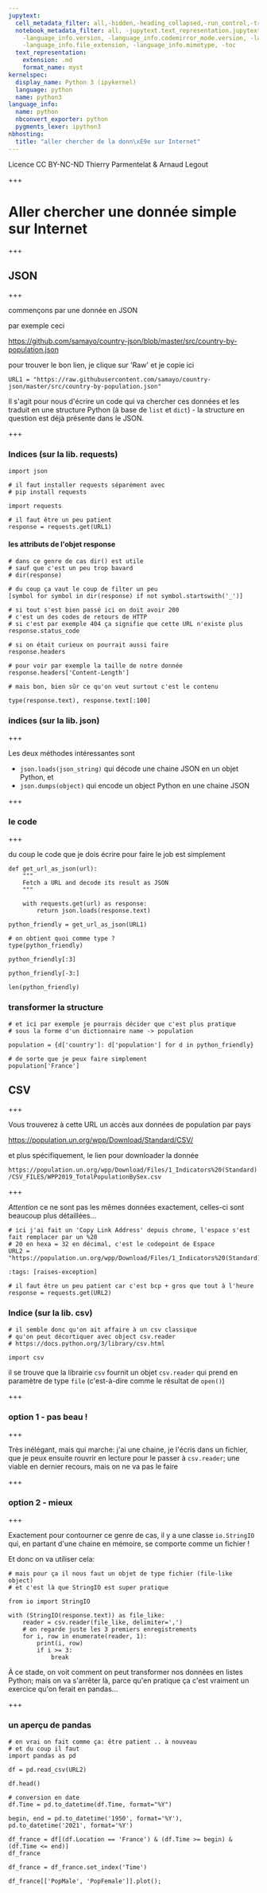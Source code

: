 ```yaml
---
jupytext:
  cell_metadata_filter: all,-hidden,-heading_collapsed,-run_control,-trusted
  notebook_metadata_filter: all, -jupytext.text_representation.jupytext_version, -jupytext.text_representation.format_version,
    -language_info.version, -language_info.codemirror_mode.version, -language_info.codemirror_mode,
    -language_info.file_extension, -language_info.mimetype, -toc
  text_representation:
    extension: .md
    format_name: myst
kernelspec:
  display_name: Python 3 (ipykernel)
  language: python
  name: python3
language_info:
  name: python
  nbconvert_exporter: python
  pygments_lexer: ipython3
nbhosting:
  title: "aller chercher de la donn\xE9e sur Internet"
---
```


<div class="licence">
<span>Licence CC BY-NC-ND</span>
<span>Thierry Parmentelat &amp; Arnaud Legout</span>
</div>

+++

# Aller chercher une donnée simple sur Internet

+++

## JSON

+++

commençons par une donnée en JSON

par exemple ceci

<https://github.com/samayo/country-json/blob/master/src/country-by-population.json>

pour trouver le bon lien, je clique sur 'Raw' et je copie ici

```{code-cell} ipython3
URL1 = "https://raw.githubusercontent.com/samayo/country-json/master/src/country-by-population.json"
```

Il s'agit pour nous d'écrire un code qui va chercher ces données et les traduit en une structure Python 
(à base de `list` et `dict`) - la structure en question est déjà présente dans le JSON.

+++

### Indices (sur la lib. requests)

```{code-cell} ipython3
import json

# il faut installer requests séparément avec
# pip install requests

import requests
```

```{code-cell} ipython3
# il faut être un peu patient
response = requests.get(URL1)
```

#### les attributs de l'objet response

```{code-cell} ipython3
# dans ce genre de cas dir() est utile
# sauf que c'est un peu trop bavard
# dir(response)
```

```{code-cell} ipython3
# du coup ça vaut le coup de filter un peu
[symbol for symbol in dir(response) if not symbol.startswith('_')]
```

```{code-cell} ipython3
# si tout s'est bien passé ici on doit avoir 200
# c'est un des codes de retours de HTTP
# si c'est par exemple 404 ça signifie que cette URL n'existe plus
response.status_code
```

```{code-cell} ipython3
# si on était curieux on pourrait aussi faire
response.headers
```

```{code-cell} ipython3
# pour voir par exemple la taille de notre donnée
response.headers['Content-Length']
```

```{code-cell} ipython3
# mais bon, bien sûr ce qu'on veut surtout c'est le contenu

type(response.text), response.text[:100]
```

### indices (sur la lib. json)

+++

Les deux méthodes intéressantes sont 

* `json.loads(json_string)` qui décode une chaine JSON en un objet Python, et
* `json.dumps(object)` qui encode un object Python en une chaine JSON

+++

### le code

+++

du coup le code que je dois écrire pour faire le job est simplement

```{code-cell} ipython3
def get_url_as_json(url):
    """
    Fetch a URL and decode its result as JSON
    """

    with requests.get(url) as response:
        return json.loads(response.text)
```

```{code-cell} ipython3
python_friendly = get_url_as_json(URL1)

# on obtient quoi comme type ?
type(python_friendly)
```

```{code-cell} ipython3
python_friendly[:3]
```

```{code-cell} ipython3
python_friendly[-3:]
```

```{code-cell} ipython3
len(python_friendly)
```

### transformer la structure

```{code-cell} ipython3
# et ici par exemple je pourrais décider que c'est plus pratique
# sous la forme d'un dictionnaire name -> population

population = {d['country']: d['population'] for d in python_friendly}
```

```{code-cell} ipython3
# de sorte que je peux faire simplement
population['France']
```

## CSV

+++

Vous trouverez à cette URL un accès aux données de population par pays

<https://population.un.org/wpp/Download/Standard/CSV/>

et plus spécifiquement, le lien pour downloader la donnée

`https://population.un.org/wpp/Download/Files/1_Indicators%20(Standard)/CSV_FILES/WPP2019_TotalPopulationBySex.csv`

+++

*Attention* ce ne sont pas les mêmes données exactement, celles-ci sont beaucoup plus détaillées...

```{code-cell} ipython3
# ici j'ai fait un 'Copy Link Address' depuis chrome, l'espace s'est fait remplacer par un %20
# 20 en hexa = 32 en décimal, c'est le codepoint de Espace
URL2 = "https://population.un.org/wpp/Download/Files/1_Indicators%20(Standard)/CSV_FILES/WPP2019_TotalPopulationBySex.csv"
```

```{code-cell} ipython3
:tags: [raises-exception]

# il faut être un peu patient car c'est bcp + gros que tout à l'heure
response = requests.get(URL2)
```

### Indice (sur la lib. csv)

```{code-cell} ipython3
# il semble donc qu'on ait affaire à un csv classique
# qu'on peut décortiquer avec object csv.reader
# https://docs.python.org/3/library/csv.html

import csv
```

il se trouve que la librairie `csv` fournit un objet `csv.reader` qui prend en paramètre de type `file` (c'est-à-dire comme le résultat de `open()`)

+++

### option 1 - pas beau !

+++

Très inélégant, mais qui marche: j'ai une chaine, je l'écris dans un fichier, que je peux ensuite rouvrir en lecture pour le passer à `csv.reader`; une viable en dernier recours, mais on ne va pas le faire

+++

### option 2 - mieux

+++

Exactement pour contourner ce genre de cas, il y a une classe `io.StringIO` qui, en partant d'une chaine en mémoire, se comporte comme un fichier ! 

Et donc on va utiliser cela:

```{code-cell} ipython3
# mais pour ça il nous faut un objet de type fichier (file-like object)
# et c'est là que StringIO est super pratique

from io import StringIO

with (StringIO(response.text)) as file_like:
    reader = csv.reader(file_like, delimiter=',')
    # on regarde juste les 3 premiers enregistrements
    for i, row in enumerate(reader, 1):
        print(i, row)
        if i >= 3:
            break
```

À ce stade, on voit comment on peut transformer nos données en listes Python;
mais on va s'arrêter là, parce qu'en pratique ça c'est vraiment un exercice qu'on ferait en pandas...

+++

### un aperçu de pandas

```{code-cell} ipython3
# en vrai on fait comme ça: être patient .. à nouveau
# et du coup il faut
import pandas as pd

df = pd.read_csv(URL2)
```

```{code-cell} ipython3
df.head()
```

```{code-cell} ipython3
# conversion en date
df.Time = pd.to_datetime(df.Time, format="%Y")

begin, end = pd.to_datetime('1950', format='%Y'), pd.to_datetime('2021', format='%Y')
```

```{code-cell} ipython3
df_france = df[(df.Location == 'France') & (df.Time >= begin) & (df.Time <= end)]
df_france
```

```{code-cell} ipython3
df_france = df_france.set_index('Time')

df_france[['PopMale', 'PopFemale']].plot();
```
